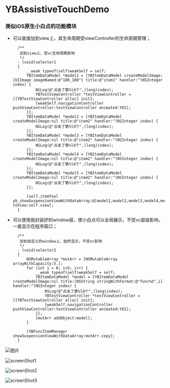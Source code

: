 # YBAssistiveTouchDemo

### 类似iOS原生小白点的功能模块

+ 可以直接加到view上，其生命周期受viewController的生命周期管理；

		/**
		 加到view上，受vc生命周期影响
		 */
		- (void)selector1
		{
		    __weak typeof(self)weakSelf = self;
		    YBItemDataModel *model1 = [YBItemDataModel createModelImage:[UIImage imageNamed:@"180_180"] title:@"item1" handler:^(NSInteger index) {
		        NSLog(@"点击了第%ld个",(long)index);
		        YBTestViewController *testViewController = [[YBTestViewController alloc] init];
		        [weakSelf.navigationController pushViewController:testViewController animated:YES];
		    }];
		    YBItemDataModel *model2 = [YBItemDataModel createModelImage:nil title:@"item2" handler:^(NSInteger index) {
		        NSLog(@"点击了第%ld个",(long)index);
		    }];
		    YBItemDataModel *model3 = [YBItemDataModel createModelImage:nil title:@"item2" handler:^(NSInteger index) {
		        NSLog(@"点击了第%ld个",(long)index);
		    }];
		    YBItemDataModel *model4 = [YBItemDataModel createModelImage:nil title:@"item2" handler:^(NSInteger index) {
		        NSLog(@"点击了第%ld个",(long)index);
		    }];
		    YBItemDataModel *model5 = [YBItemDataModel createModelImage:nil title:@"item2" handler:^(NSInteger index) {
		        NSLog(@"点击了第%ld个",(long)index);
		    }];
		    
		    [self.itemTool yb_showSuspensionViewWithDataArray:@[model1,model2,model3,model4,model5] toView:self.view];
		}



+ 可以使用我封装好的window层，使小白点可以全局展示，不受vc层级影响，一直显示在程序窗口；


		/**
		 加到自定义的window上，始终显示，不受vc影响
		 */
		- (void)selector2
		{
		    NSMutableArray *mutArr = [NSMutableArray arrayWithCapacity:5.];
		    for (int i = 0; i<5; i++) {
		        __weak typeof(self)weakSelf = self;
		        YBItemDataModel *model = [YBItemDataModel createModelImage:nil title:[NSString stringWithFormat:@"func%d",i] handler:^(NSInteger index) {
		            NSLog(@"点击了第%ld个",(long)index);
		            YBTestViewController *testViewController = [[YBTestViewController alloc] init];
		            [weakSelf.navigationController pushViewController:testViewController animated:YES];
		        }];
		        [mutArr addObject:model];
		    }
		    
		    [YBFuncItemManager showSuspensionViewWithDataArray:mutArr.copy];
		}



![图片](https://raw.githubusercontent.com/wangyingbo/YBAssistiveTouchDemo/master/gif.gif)

![screenShot1](https://raw.githubusercontent.com/wangyingbo/YBAssistiveTouchDemo/master/sources/screen_shot_1.png)

![screenShot2](https://raw.githubusercontent.com/wangyingbo/YBAssistiveTouchDemo/master/sources/screen_shot_2.png)

![screenShot3](https://raw.githubusercontent.com/wangyingbo/YBAssistiveTouchDemo/master/sources/screen_shot_3.png)